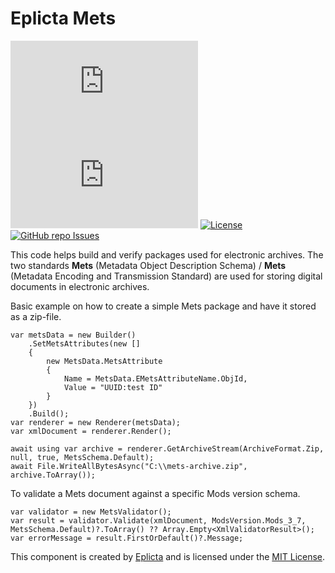 # Eplicta Mets
[![NuGet](https://img.shields.io/nuget/v/Eplicta.Mets)](https://www.nuget.org/packages/Eplicta.Mets)
![Nuget](https://img.shields.io/nuget/dt/Eplicta.Mets)
[![License](https://img.shields.io/badge/license-MIT-blue.svg)](LICENSE)
[![GitHub repo Issues](https://img.shields.io/github/issues/Eplicta/Mets?style=flat&logo=github&logoColor=red&label=Issues)](https://github.com/Eplicta.Mets/Eplicta.Mets/issues?q=is%3Aopen)

This code helps build and verify packages used for electronic archives. The two standards **Mets** (Metadata Object Description Schema) / **Mets** (Metadata Encoding and Transmission Standard) are used for storing digital documents in electronic archives.

Basic example on how to create a simple Mets package and have it stored as a zip-file.
```
var metsData = new Builder()
    .SetMetsAttributes(new []
    {
        new MetsData.MetsAttribute
        {
            Name = MetsData.EMetsAttributeName.ObjId,
            Value = "UUID:test ID"
        }
    })
    .Build();
var renderer = new Renderer(metsData);
var xmlDocument = renderer.Render();

await using var archive = renderer.GetArchiveStream(ArchiveFormat.Zip, null, true, MetsSchema.Default);
await File.WriteAllBytesAsync("C:\\mets-archive.zip", archive.ToArray());
```

To validate a Mets document against a specific Mods version schema.
```
var validator = new MetsValidator();
var result = validator.Validate(xmlDocument, ModsVersion.Mods_3_7, MetsSchema.Default)?.ToArray() ?? Array.Empty<XmlValidatorResult>();
var errorMessage = result.FirstOrDefault()?.Message;
```

This component is created by [Eplicta](https://www.eplicta.se) and is licensed under the [MIT License](LICENSE).
